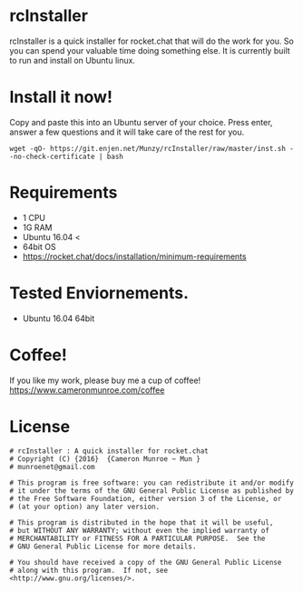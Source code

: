 # rcInstaller

rcInstaller is a quick installer for rocket.chat that will do the work for you.
So you can spend your valuable time doing something else. It is currently built
to run and install on Ubuntu linux. 

# Install it now!

Copy and paste this into an Ubuntu server of your choice. Press enter, answer a
few questions and it will take care of the rest for you.

```
wget -qO- https://git.enjen.net/Munzy/rcInstaller/raw/master/inst.sh --no-check-certificate | bash
```

# Requirements

  - 1   CPU
  - 1G  RAM
  - Ubuntu 16.04 <
  - 64bit OS
  - https://rocket.chat/docs/installation/minimum-requirements
    
# Tested Enviornements.
  - Ubuntu 16.04 64bit
    

# Coffee!
If you like my work, please buy me a cup of coffee! 
https://www.cameronmunroe.com/coffee


# License

    # rcInstaller : A quick installer for rocket.chat
    # Copyright (C) {2016}  {Cameron Munroe ~ Mun }
	# munroenet@gmail.com 

    # This program is free software: you can redistribute it and/or modify
    # it under the terms of the GNU General Public License as published by
    # the Free Software Foundation, either version 3 of the License, or
    # (at your option) any later version.

    # This program is distributed in the hope that it will be useful,
    # but WITHOUT ANY WARRANTY; without even the implied warranty of
    # MERCHANTABILITY or FITNESS FOR A PARTICULAR PURPOSE.  See the
    # GNU General Public License for more details.

    # You should have received a copy of the GNU General Public License
    # along with this program.  If not, see <http://www.gnu.org/licenses/>.